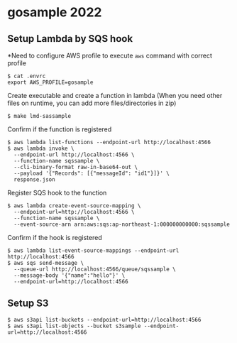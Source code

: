 # gosample 2022
## Setup Lambda by SQS hook
*Need to configure AWS profile to execute `aws` command with correct profile
```
$ cat .envrc
export AWS_PROFILE=gosample
```

Create executable and create a function in lambda
(When you need other files on runtime, you can add more files/directories in zip)
```
$ make lmd-sassample
```

Confirm if the function is registered
```
$ aws lambda list-functions --endpoint-url http://localhost:4566
$ aws lambda invoke \
  --endpoint-url http://localhost:4566 \
  --function-name sqssample \
  --cli-binary-format raw-in-base64-out \
  --payload '{"Records": [{"messageId": "id1"}]}' \
  response.json
```

Register SQS hook to the function
```
$ aws lambda create-event-source-mapping \
  --endpoint-url=http://localhost:4566 \
  --function-name sqssample \
  --event-source-arn arn:aws:sqs:ap-northeast-1:000000000000:sqssample
```

Confirm if the hook is registered
```
$ aws lambda list-event-source-mappings --endpoint-url http://localhost:4566
$ aws sqs send-message \
  --queue-url http://localhost:4566/queue/sqssample \
  --message-body '{"name":"hello"}' \
  --endpoint-url=http://localhost:4566
```

## Setup S3
```
$ aws s3api list-buckets --endpoint-url=http://localhost:4566
$ aws s3api list-objects --bucket s3sample --endpoint-url=http://localhost:4566
```
